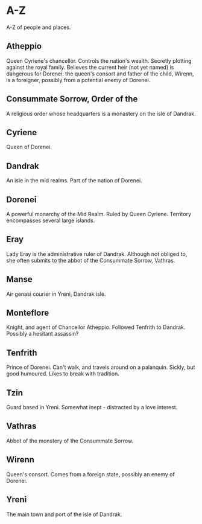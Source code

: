# A-Z

A-Z of people and places.

## Atheppio

Queen Cyriene's chancellor. Controls the nation's wealth. Secretly plotting against the royal family. Believes the current heir (not yet named) is dangerous for Dorenei: the queen's consort and father of the child, Wirenn, is a foreigner, possibly from a potential enemy of Dorenei.

## Consummate Sorrow, Order of the

A religious order whose headquarters is a monastery on the isle of Dandrak.

## Cyriene

Queen of Dorenei.

## Dandrak

An isle in the mid realms. Part of the nation of Dorenei.

## Dorenei

A powerful monarchy of the Mid Realm. Ruled by Queen Cyriene. Territory encompasses several large islands.

## Eray

Lady Eray is the administrative ruler of Dandrak. Although not obliged to, she often submits to the abbot of the Consummate Sorrow, Vathras.

## Manse

Air genasi courier in Yreni, Dandrak isle.

## Monteflore

Knight, and agent of Chancellor Atheppio. Followed Tenfrith to Dandrak. Possibly a hesitant assassin?

## Tenfrith

Prince of Dorenei. Can't walk, and travels around on a palanquin. Sickly, but good humoured. Likes to break with tradition.

## Tzin

Guard based in Yreni. Somewhat inept - distracted by a love interest.

## Vathras

Abbot of the monstery of the Consummate Sorrow.

## Wirenn

Queen's consort. Comes from a foreign state, possibly an enemy of Dorenei.

## Yreni

The main town and port of the isle of Dandrak.
